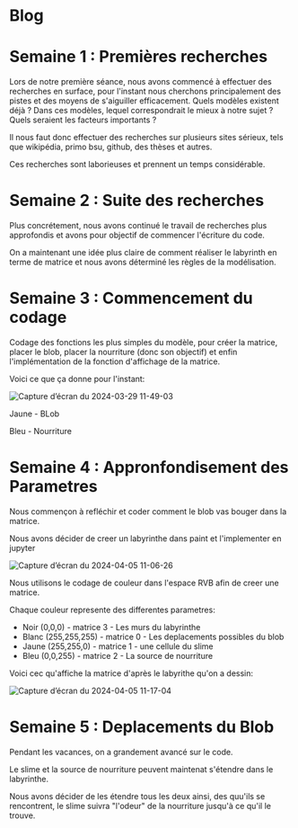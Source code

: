 # Blog 

# Semaine 1 : Premières recherches

Lors de notre première séance, nous avons commencé à effectuer des recherches en surface, pour l'instant nous cherchons principalement des pistes et des moyens de s'aiguiller efficacement.
Quels modèles existent déjà ? Dans ces modèles, lequel correspondrait le mieux à notre sujet ? Quels seraient les facteurs importants ? 

Il nous faut donc effectuer des recherches sur plusieurs sites sérieux, tels que wikipédia, primo bsu, github, des thèses et autres. 

Ces recherches sont laborieuses et prennent un temps considérable.

# Semaine 2 : Suite des recherches

Plus concrétement, nous avons continué le travail de recherches plus approfondis et avons pour objectif de commencer l'écriture du code. 

On a maintenant une idée plus claire de comment réaliser le labyrinth en terme de matrice et nous avons déterminé les règles de la modélisation.

# Semaine 3 : Commencement du codage

Codage des fonctions les plus simples du modèle, pour créer la matrice, placer le blob, placer la nourriture (donc son objectif) et enfin l'implémentation de la fonction d'affichage de la matrice.

Voici ce que ça donne pour l'instant:

![Capture d’écran du 2024-03-29 11-49-03](https://github.com/are-dynamic-2024-g4/croissance-du-blob/assets/160231182/b733a601-a910-41ff-a09b-f628b94e0902)

Jaune - BLob

Bleu - Nourriture

# Semaine 4 : Appronfondisement des Parametres

Nous commençon à refléchir et coder comment le blob vas bouger dans la matrice.

Nous avons décider de creer un labyrinthe dans paint et l'implementer en jupyter

![Capture d’écran du 2024-04-05 11-06-26](https://github.com/are-dynamic-2024-g4/croissance-du-blob/assets/160231182/594f70bd-a9bb-491f-a64b-bec33065355f)

Nous utilisons le codage de couleur dans l'espace RVB afin de creer une matrice.

Chaque couleur represente des differentes parametres:
- Noir (0,0,0) -  matrice 3 - Les murs du labyrinthe
- Blanc (255,255,255) - matrice 0 - Les deplacements possibles du blob
- Jaune (255,255,0) - matrice 1 - une cellule du slime
- Bleu (0,0,255) - matrice 2 - La source de nourriture


Voici cec qu'affiche la matrice d'après le labyrithe qu'on a dessin:

![Capture d’écran du 2024-04-05 11-17-04](https://github.com/are-dynamic-2024-g4/croissance-du-blob/assets/160231182/29440698-00af-4562-88b2-d78776f7ae18)


# Semaine 5 : Deplacements du Blob

Pendant les vacances, on a grandement avancé sur le code.

Le slime et la source de nourriture peuvent maintenat s'étendre dans le labyrinthe. 

Nous avons décider de les étendre tous les deux ainsi, des quu'ils se rencontrent, le slime suivra "l'odeur" de la nourriture jusqu'à ce qu'il le trouve.


